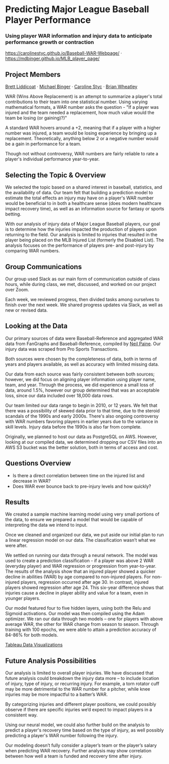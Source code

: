 # Predicting Major League Baseball Player Performance
### Using player WAR information and injury data to anticipate performance growth or contraction
https://carolinestyc.github.io/Baseball-WAR-Webpage/ · https://mdbinger.github.io/MLB_player_page/

## Project Members
[Brett Liddicoat](https://github.com/bmliddicoat) · [Michael Binger](https://github.com/mdbinger) · [Caroline Styc](https://github.com/carolinestyc) · [Brian Wheatley](https://github.com/brianrwheatley/)

WAR (Wins Above Replacement) is an attempt to summarize a player's total contributions to their team into one statistical number. Using varying mathematical formats, a WAR number asks the question - "If a player was injured and the team needed a replacement, how much value would the team be losing (or gaining)?)" 

A standard WAR hovers around a +2, meaning that if a player with a higher number was injured, a team would be losing experience by bringing up a replacement.  Theoretically, anything below 2 or a negative number would be a gain in performance for a team.

Though not without controversy, WAR numbers are fairly reliable to rate a player's individual performance year-to-year. 

## Selecting the Topic & Overview
We selected the topic based on a shared interest in baseball, statistics, and the availability of data. Our team felt that building a prediction model to estimate the total effects an injury may have on a player's WAR number would be beneficial to in both a healthcare sense (does modern healthcare impact recovery time), as well as an information source for fantasy or sports betting.

With our analysis of injury data of Major League Baseball players, our goal is to determine how the injuries impacted the production of players upon returning to the field.  Our analysis is limited to injuries that resulted in the player being placed on the MLB Injured List (formerly the Disabled List).  The analysis focuses on the performance of players pre- and post-injury by comparing WAR numbers. 

## Group Communications
Our group used Slack as our main form of communication outside of class hours, while during class, we met, discussed, and worked on our project over Zoom.

Each week, we reviewed progress, then divided tasks among ourselves to finish over the next week. We shared progress updates via Slack, as well as new or revised data.


## Looking at the Data
Our primary sources of data were Baseball-Reference and aggregated WAR data from FanGraphs and Baseball-Reference, compiled by [Neil Paine](https://github.com/NeilPaine538/MLB-WAR-data-historical). Our injury data was scraped from Pro Sports Transactions.

Both sources were chosen by the completeness of data, both in terms of years and players available, as well as accuracy with limited missing data.

Our data from each source was fairly consistent between both sources; however, we did focus on aligning player information using player name, team, and year. Through the process, we did experience a small loss of data, around 1.5%, however our group determined that was an acceptable loss, since our data included over 18,000 data rows.

Our team limited our data range to begin in 2010, or 12 years. We felt that there was a possibility of skewed data prior to that time, due to the steroid scandals of the 1990s and early 2000s. There's also ongoing controversy with WAR numbers favoring players in earlier years due to the variance in skill levels. Injury data before the 1990s is also far from complete.

Originally, we planned to host our data as PostgreSQL on AWS.  However, looking at our compiled data, we determined dropping our CSV files into an AWS S3 bucket was the better solution, both in terms of access and cost.

## Questions Overview
- Is there a direct correlation between time on the injured list and decrease in WAR?
- Does WAR ever bounce back to pre-injury levels and how quickly?

## Results
We created a sample machine learning model using very small portions of the data, to ensure we prepared a model that would be capable of interpreting the data we intend to input.

Once we cleaned and organized our data, we put aside our initial plan to run a linear regression model on our data. The classification wasn’t what we were after.

We settled on running our data through a neural network.  The model was used to create a prediction classification - if a player was above 2 WAR (everyday player) and WAR regression or progression from year-to-year. The results of the analysis show that an injured player showed a quicker decline in abilities (WAR) by age compared to non-injured players. For non-injured players, regression occurred after age 30. In contrast, injured players showed regression after age 24. This six-year difference shows that injuries cause a decline in player ability and value for a team, even in younger players.

Our model featured four to five hidden layers, using both the Relu and Sigmoid activations. Our model was then compiled using the Adam optimizer. We ran our data through two models – one for players with above average WAR, the other for WAR change from season to season. Through training with 100 epochs, we were able to attain a prediction accuracy of 84-86% for both models.

[Tableau Data Visualizations](https://public.tableau.com/app/profile/brett.liddicoat)

## Future Analysis Possibilities
Our analysis is limited to overall player injuries. We have discussed that future analysis could breakdown the injury data more – to include location of injury, type of injury, or recurring injury.  For example, a torn rotator cuff may be more detrimental to the WAR number for a pitcher, while knee injuries may be more impactful to a batter’s WAR.

By categorizing injuries and different player positions, we could possibly observe if there are specific injuries we’d expect to impact players in a consistent way.

Using our neural model, we could also further build on the analysis to predict a player's recovery time based on the type of injury, as well possibly predicting a player's WAR number following the injury.

Our modeling doesn’t fully consider a player’s team or the player’s salary when predicting WAR recovery. Further analysis may show correlation between how well a team is funded and recovery time after injury.
